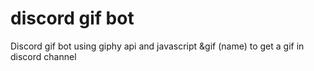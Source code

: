 # discord gif bot
Discord gif bot using giphy api and javascript
&gif (name) to get a gif in discord channel
